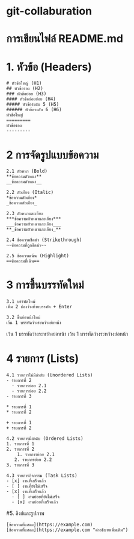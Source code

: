 # git-collaburation

# การเขียนไฟล์ README.md

# 1. หัวข้อ (Headers)

```
# หัวข้อใหญ่ (H1)
## หัวข้อรอง (H2)
### หัวข้อย่อย (H3)
#### หัวข้อย่อยย่อย (H4)
##### หัวข้อระดับ 5 (H5)
###### หัวข้อระดับ 6 (H6)
หัวข้อใหญ่
=========
หัวข้อรอง
---------
```

# 2 การจัดรูปแบบข้อความ

```
2.1 ตัวหนา (Bold)
**ข้อความตัวหนา**
__ข้อความตัวหนา__
```

```
2.2 ตัวเอียง (Italic)
*ข้อความตัวเอียง*
_ข้อความตัวเอียง_
```

```
2.3 ตัวหนาและเอียง
***ข้อความตัวหนาและเอียง***
___ข้อความตัวหนาและเอียง___
**_ข้อความตัวหนาและเอียง_**
```

```
2.4 ข้อความขีดฆ่า (Strikethrough)
~~ข้อความที่ถูกขีดฆ่า~~
```

```
2.5 ข้อความเน้น (Highlight)
==ข้อความที่เน้น==
```

# 3 การขึ้นบรรทัดใหม่

```
3.1 บรรทัดใหม่
เพิ่ม 2 ช่องว่างท้ายบรรทัด + Enter
```

```
3.2 ขึ้นย่อหน้าใหม่
เว้น 1 บรรทัดว่างระหว่างย่อหน้า
```

เว้น 1 บรรทัดว่างระหว่างย่อหน้า
เว้น 1 บรรทัดว่างระหว่างย่อหน้า

# 4 รายการ (Lists)

```
4.1 รายการไม่มีลำดับ (Unordered Lists)
- รายการที่ 2
  - รายการย่อย 2.1
  - รายการย่อย 2.2
- รายการที่ 3

* รายการที่ 1
* รายการที่ 2

+ รายการที่ 1
+ รายการที่ 2
```

```
4.2 รายการมีลำดับ (Ordered Lists)
1. รายการที่ 1
2. รายการที่ 2
    1. รายการย่อย 2.1
   2. รายการย่อย 2.2
3. รายการที่ 3
```

```
4.3 รายการกิจกรรม (Task Lists)
- [x] งานที่เสร็จแล้ว
- [ ] งานที่ยังไม่เสร็จ
- [x] งานที่เสร็จแล้ว
  - [ ] งานย่อยที่ยังไม่เสร็จ
  - [x] งานย่อยที่เสร็จแล้ว
```

#5. ลิงก์และรูปภาพ
```
[ข้อความที่แสดง](https://example.com)
[ข้อความที่แสดง](https://example.com "คำอธิบายเพิ่มเติม")
```
